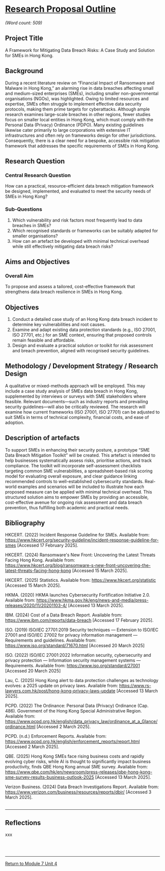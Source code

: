 # [Research Proposal Outline](RMPP_Unit08_Outline.pdf)
_(Word count: 509)_


## Project Title
A Framework for Mitigating Data Breach Risks: A Case Study and Solution for SMEs in Hong Kong.

## Background
During a recent literature review on “Financial Impact of Ransomware and Malware in Hong Kong,” an alarming rise in data breaches affecting small and medium-sized enterprises (SMEs), including smaller non-governmental organisations (NGOs), was highlighted. Owing to limited resources and expertise, SMEs often struggle to implement effective data security protocols, making them prime targets for cyberattacks. Although ample research examines large-scale breaches in other regions, fewer studies focus on smaller local entities in Hong Kong, which must comply with the Personal Data (Privacy) Ordinance (PDPO). Many existing guidelines likewise cater primarily to large corporations with extensive IT infrastructures and often rely on frameworks design for other jurisdictions. Consequently, there is a clear need for a bespoke, accessible risk mitigation framework that addresses the specific requirements of SMEs in Hong Kong. 

## Research Question
### Central Research Question
How can a practical, resource-efficient data breach mitigation framework be designed, implemented, and evaluated to meet the security needs of SMEs in Hong Kong?
### Sub-Questions
1.	Which vulnerability and risk factors most frequently lead to data breaches in SMEs?
2.	Which recognised standards or frameworks can be suitably adapted for smaller organisations?
3.	How can an artefact be developed with minimal technical overhead while still effectively mitigating data breach risks?

## Aims and Objectives
### Overall Aim
To propose and assess a tailored, cost-effective framework that strengthens data breach resilience in SMEs in Hong Kong.

## Objectives
1.	Conduct a detailed case study of an Hong Kong data breach incident to determine key vulnerabilities and root causes.
2.	Examine and adapt existing data protection standards (e.g., ISO 27001, ISO 27701, etc.) for an SME context, ensuring that proposed controls remain feasible and affordable.
3.	Design and evaluate a practical solution or toolkit for risk assessment and breach prevention, aligned with recognised security guidelines.

## Methodology / Development Strategy / Research Design
A qualitative or mixed-methods approach will be employed. This may include a case study analysis of SMEs data breach in Hong Kong, supplemented by interviews or surveys with SME stakeholders where feasible. Relevant documents—such as industry reports and prevailing security guidelines—will also be critically reviewed. The research will examine how current frameworks (ISO 27001, ISO 27701) can be adjusted to suit SMEs in terms of technical complexity, financial costs, and ease of adoption.

## Description of artefacts
To support SMEs in enhancing their security posture, a prototype “SME Data Breach Mitigation Toolkit” will be created. This artefact is intended to help businesses systematically assess risks, prioritise actions, and track compliance. The toolkit will incorporate self-assessment checklists targeting common SME vulnerabilities, a spreadsheet-based risk scoring model for evaluating overall exposure, and clear guidance linking recommended controls to well-established cybersecurity standards. Real-world examples and scenarios will be included to illustrate how each proposed measure can be applied with minimal technical overhead. This structured solution aims to empower SMEs by providing an accessible, cost-effective avenue for ongoing risk assessment and data breach prevention, thus fulfilling both academic and practical needs.


## Bibliography
HKCERT. (2022) Incident Response Guideline for SMEs. Available from: https://www.hkcert.org/security-guideline/incident-response-guideline-for-smes [Accessed 17 February 2025].   

HKCERT. (2024) Ransomware's New Front: Uncovering the Latest Threats Facing Hong Kong. Available from: https://www.hkcert.org/blog/ransomware-s-new-front-uncovering-the-latest-threats-facing-hong-kong [Accessed 15 March 2025].

HKCERT. (2025) Statistics. Available from: https://www.hkcert.org/statistic [Accessed 15 March 2025].

HKMA. (2020) HKMA launches Cybersecurity Fortification Initiative 2.0. Available from: https://www.hkma.gov.hk/eng/news-and-media/press-releases/2020/11/20201103-4/ [Accessed 13 March 2025].

IBM. (2024) Cost of a Data Breach Report. Available from: https://www.ibm.com/reports/data-breach [Accessed 17 February 2025].  

ISO. (2019) ISO/IEC 27701:2019 Security techniques — Extension to ISO/IEC 27001 and ISO/IEC 27002 for privacy information management — Requirements and guidelines. Available from: https://www.iso.org/standard/71670.html [Accessed 20 March 2025] 

ISO. (2022) ISO/IEC 27001:2022 Information security, cybersecurity and privacy protection — Information security management systems — Requirements.  Available from: https://www.iso.org/standard/27001 [Accessed 20 March 2025]

Lau, C. (2025) Hong Kong alert to data protection challenges as technology evolves: a 2025 update on privacy laws. Available from: https://www.rs-lawyers.com.hk/post/hong-kong-privacy-laws-update [Accessed 13 March 2025].

PCPD. (2022) The Ordinance: Personal Data (Privacy) Ordinance (Cap. 486). Government of the Hong Kong Special Administrative Region. Available from: https://www.pcpd.org.hk/english/data_privacy_law/ordinance_at_a_Glance/ordinance.html [Accessed 2 March 2025].

PCPD. (n.d.) Enforcement Reports. Available from: https://www.pcpd.org.hk/english/enforcement_reports/report.html [Accessed 2 March 2025].

QBE. (2025) Hong Kong SMEs face rising business costs and rapidly evolving cyber risks, while AI is thought to significantly impact business productivity, finds QBE Hong Kong annual SME survey. Available from: https://www.qbe.com/hk/en/newsroom/press-releases/qbe-hong-kong-sme-survey-results-business-outlook-2025 [Accessed 13 March 2025].

Verizon Business. (2024) Data Breach Investigations Report.  Available from: https://www.verizon.com/business/resources/reports/dbir/ [Accessed 3 March 2025].
<br><br>

---


## Reflections
xxx

<br><br>

---

[Return to Module 7 Unit 4](RMPP_Unit04.md)
